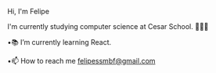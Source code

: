 Hi, I'm Felipe

I'm currently studying computer science at Cesar School. 👨🏻‍💻

•📚 I’m currently learning React.

•📫 How to reach me felipessmbf@gmail.com



